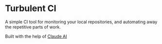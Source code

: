 # Turbulent CI

A simple CI tool for monitoring your local repositories, and automating
away the repetitive parts of work.

Built with the help of [Claude AI](https://claude.ai)
